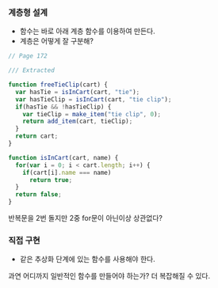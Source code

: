 ### 계층형 설계
 - 함수는 바로 아래 계층 함수를 이용하여 만든다.
 - 계층은 어떻게 잘 구분해?

```javascript
// Page 172

/// Extracted

function freeTieClip(cart) {
  var hasTie = isInCart(cart, "tie");
  var hasTieClip = isInCart(cart, "tie clip");
  if(hasTie && !hasTieClip) {
    var tieClip = make_item("tie clip", 0);
    return add_item(cart, tieClip);
  }
  return cart;
}

function isInCart(cart, name) {
  for(var i = 0; i < cart.length; i++) {
    if(cart[i].name === name)
      return true;
  }
  return false;
}
```

반복문을 2번 돌지만 2중 for문이 아닌이상 상관없다?

### 직접 구현
 - 같은 추상화 단계에 있는 함수를 사용해야 한다.

과연 어디까지 일반적인 함수를 만들어야 하는가? 더 복잡해질 수 있다.
